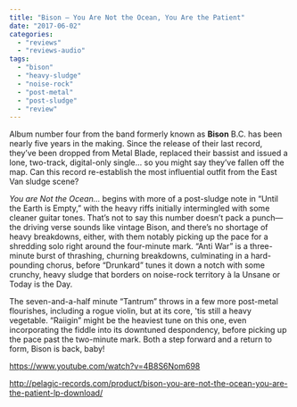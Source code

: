 ```yaml
---
title: "Bison – You Are Not the Ocean, You Are the Patient"
date: "2017-06-02"
categories: 
  - "reviews"
  - "reviews-audio"
tags: 
  - "bison"
  - "heavy-sludge"
  - "noise-rock"
  - "post-metal"
  - "post-sludge"
  - "review"
---
```


Album number four from the band formerly known as **Bison** B.C. has been nearly five years in the making. Since the release of their last record, they’ve been dropped from Metal Blade, replaced their bassist and issued a lone, two-track, digital-only single… so you might say they’ve fallen off the map. Can this record re-establish the most influential outfit from the East Van sludge scene?

_You are Not the Ocean…_ begins with more of a post-sludge note in “Until the Earth is Empty,” with the heavy riffs initially intermingled with some cleaner guitar tones. That’s not to say this number doesn’t pack a punch—the driving verse sounds like vintage Bison, and there’s no shortage of heavy breakdowns, either, with them notably picking up the pace for a shredding solo right around the four-minute mark. “Anti War” is a three-minute burst of thrashing, churning breakdowns, culminating in a hard-pounding chorus, before “Drunkard” tunes it down a notch with some crunchy, heavy sludge that borders on noise-rock territory à la Unsane or Today is the Day.

The seven-and-a-half minute “Tantrum” throws in a few more post-metal flourishes, including a rogue violin, but at its core, 'tis still a heavy vegetable. “Raiigin” might be the heaviest tune on this one, even incorporating the fiddle into its downtuned despondency, before picking up the pace past the two-minute mark. Both a step forward and a return to form, Bison is back, baby!

https://www.youtube.com/watch?v=4B8S6Nom698

http://pelagic-records.com/product/bison-you-are-not-the-ocean-you-are-the-patient-lp-download/
